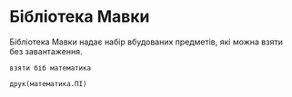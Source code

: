 # Бібліотека Мавки

Бібліотека Мавки надає набір вбудованих предметів, які можна взяти без завантаження.

```мавка
взяти біб математика

друк(математика.ПІ)
```